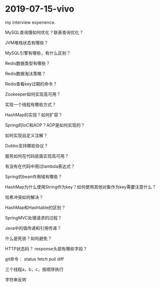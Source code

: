 # 2019-07-15-vivo
my interview experience.

MySQL查询慢如何优化？联表查询优化？

JVM堆栈状态有哪些？

MySQL引擎有哪些，有什么区别？

Redis数据类型有哪些？

Redis数据淘汰策略？

Redis查看key过期的命令？

Zookeeper如何实现高可用？

实现一个线程有哪些方式？

HashMap的实现？如何扩容？

Spring的IoC和AOP？AOP是如何实现的？

如何实现自定义注解？

Dubbo支持哪些协议？

服务如何在代码层面实现高可用？

有没有在代码中用过lambda表达式？

Spring的bean作用域有哪些？

HashMap为什么使用String作为key？如何使用其他对象作为key需要注意什么？

哈希冲突如何解决？

HashMap和Hashtable的区别？

SpringMVC处理请求的过程？

Java中的值传递和引用传递？

什么是死锁？如何避免？

HTTP状态码？
response头部有哪些字段？

git命令：
status
fetch
pull
diff

三个线程a，b，c，按顺序执行

字符串反转
